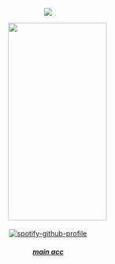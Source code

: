 <div id="header" align="center">
  
![](https://komarev.com/ghpvc/?username=insertplayer1&color=48A404&label=player2.exe)


<div id="header" align="center">

ㅤㅤㅤ<img src=https://files.catbox.moe/f2mnu7.webp width="200" height="400">

<div id="header" align="center">

[![spotify-github-profile](https://spotify-github-profile.kittinanx.com/api/view?uid=31tun4g3oquqldxlem2ytxhgji44&cover_image=true&theme=natemoo-re&show_offline=true&background_color=121212&interchange=false&bar_color=51a414&bar_color_cover=false)](https://github.com/kittinan/spotify-github-profile)

  
##### [main acc](https://github.com/superbadmario)

